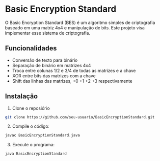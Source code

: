 # Basic Encryption Standard

O Basic Encryption Standard (BES) é um algoritmo simples de criptografia baseado em uma matriz 4x4 e manipulação de bits. Este projeto visa implementar esse sistema de criptografia.

## Funcionalidades
+ Conversão de texto para binário
+ Separação de binário em matrizes 4x4
+ Troca entre colunas 1/2 e 3/4 de todas as matrizes e a chave
+ XOR entre bits das matrizes com a chave
+ Shift das linhas das matrizes, +0 +1 +2 +3 respectivamente

## Instalação

1. Clone o reposiório
```bash
git clone https://github.com/seu-usuario/BasicEncryptionStandard.git
```

2. Compile o código:
```bash
javac BasicEncryptionStandard.java
```

3. Execute o programa:
```bash
java BasicEncryptionStandard
```
